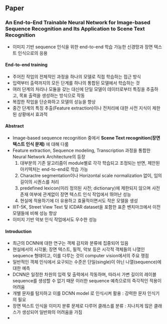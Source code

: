 ## Paper
### An End-to-End Trainable Neural Network for Image-based Sequence Recognition and Its Application to Scene Text Recognition
- 이미지 기반 sequence 인식을 위한 end-to-end 학습 가능한 신경망과 장면 텍스트 인식으로의 응용
#### End-to-end training
- 주어진 작업의 전체적인 과정을 하나의 모델로 직접 학습하는 접근 방식
- 입력부터 출력까지의 모든 단계를 하나의 통합된 모델에서 학습하는 것
- 여러 단계의 처리나 모듈을 갖는 대신에 단일 모델이 데이터로부터 특징을 추출하고, 목표 출력을 생성하는 방식으로 작동
- 복잡한 작업을 단순화하고 모델의 성능을 향상
- 중간 단계의 특징 추출(Feature extraction)이나 전처리에 대한 사전 지식이 제한된 상황에서 효과적

#### Abstract
- Image-based sequence recognition 중에서 **Scene Text recognition(장면 텍스트 인식 문제)** 에 대해 다룸
- Feature extraction, Sequence modeling, Transcription 과정을 통합한 Neural Network Architecture의 등장 
	1. 대부분의 기존 알고리즘이 module별로 각각 학습되고 조정되는 반면, 제안된 아키텍처는 end-to-end로 학습 가능
	2. Charactre segmentation이나 Horizontal scale normalization 없이, 임의 길이의 시퀀스를 처리
	3. predefined lexicon(미리 정의된 사전; dictionary)에 제한되지 않으며 사전 존재 여부에 관계없이 장면 텍스트 인식 작업에서 뛰어난 성능
	4. 현실에 적용하기에 더 유용하고 효율적이면서도 작은 모델을 생성
- IIIT-5K, Street View Text 및 ICDAR dataset을 포함한 표준 벤치마크에서 이전 모델들에 비해 성능 향상
- 이미지 기반 악보 인식 작업에서도 우수한 성능


#### Introduction
- 최근의 DCNN에 대한 연구는 객체 감지와 분류에 집중되어 있음
- 현실에서의 시각물; 장면 텍스트, 필적, 악보 등은 시각적 객체들의 나열인 sequence 형태이고, 이를 다루는 것이 computer vision에서의 주요 쟁점
- 일반적인 객체 인식에서 요구되는 수준은 단일(single)이 아닌 나열(sequence)에 대한 예측
- DCNN은 일정한 차원의 입력 및 출력에서 작동하며, 따라서 가변 길이의 레이블 sequence를 생성할 수 없기 때문 이러한 sequence 예측으로의 즉각적인 적용이 어려움
- 개별 문자를 탐지하고 이를 DCNN model 로 인식시켜 활용 : 강력한 문자 인식기의 필요
- 장면 텍스트 인식을 이미지 분류 문제로 다루어 클래스를 분류 : 지나치게 많은 클래스가 생성되어 일반화의 어려움을 가짐
- 